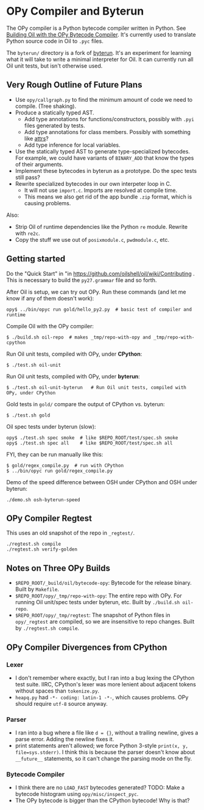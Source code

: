 OPy Compiler and Byterun
========================

The OPy compiler is a Python bytecode compiler written in Python.  See
[Building Oil with the OPy Bytecode Compiler][oil-with-opy].  It's currently
used to translate Python source code in Oil to `.pyc` files.

The `byterun/` directory is a fork of [byterun][].  It's an experiment for
learning what it will take to write a minimal interpreter for Oil.  It can
currently run all Oil unit tests, but isn't otherwise used.

[oil-with-opy]: http://www.oilshell.org/blog/2018/03/04.html

[byterun]: http://aosabook.org/en/500L/a-python-interpreter-written-in-python.html

Very Rough Outline of Future Plans
----------------------------------

- Use `opy/callgraph.py` to find the minimum amount of code we need to compile.
  (Tree shaking).
- Produce a statically typed AST.
  - Add type annotations for functions/constructors, possibly with `.pyi` files
    generated by tests.
  - Add type annotations for class members.  Possibly with something like
    [attrs](http://www.attrs.org/en/stable/)?
  - Add type inference for local variables.
- Use the statically typed AST to generate type-specialized bytecodes.  For
  example, we could have variants of `BINARY_ADD` that know the types of their
  arguments.
- Implement these bytecodes in byterun as a prototype.  Do the spec tests still
  pass?
- Rewrite specialized bytecodes in our own interpeter loop in C.
  - It will not use `import.c`.  Imports are resolved at compile time.
  - This means we also get rid of the app bundle `.zip` format, which is
    causing problems.

Also:

- Strip Oil of runtime dependencies like the Python `re` module.  Rewrite with
  `re2c`.
- Copy the stuff we use out of `posixmodule.c`, `pwdmodule.c`, etc.

Getting started
---------------

Do the "Quick Start" in "in https://github.com/oilshell/oil/wiki/Contributing .
This is necessary to build the `py27.grammar` file and so forth.

After Oil is setup, we can try out OPy.  Run these commands (and let me know if
any of them doesn't work):

    opy$ ../bin/opyc run gold/hello_py2.py  # basic test of compiler and runtime

Compile Oil with the OPy compiler:

    $ ./build.sh oil-repo  # makes _tmp/repo-with-opy and _tmp/repo-with-cpython

Run Oil unit tests, compiled with OPy, under **CPython**:

    $ ./test.sh oil-unit

Run Oil unit tests, compiled with OPy, under **byterun**:

    $ ./test.sh oil-unit-byterun   # Run Oil unit tests, compiled with OPy, under CPython

Gold tests in `gold/` compare the output of CPython vs. byterun:

    $ ./test.sh gold

Oil spec tests under byterun (slow):

    opy$ ./test.sh spec smoke  # like $REPO_ROOT/test/spec.sh smoke
    opy$ ./test.sh spec all    # like $REPO_ROOT/test/spec.sh all

FYI, they can be run manually like this:

    $ gold/regex_compile.py  # run with CPython
    $ ../bin/opyc run gold/regex_compile.py

Demo of the speed difference between OSH under CPython and OSH under byterun:

    ./demo.sh osh-byterun-speed

OPy Compiler Regtest
--------------------

This uses an old snapshot of the repo in `_regtest/`.

    ./regtest.sh compile
    ./regtest.sh verify-golden

Notes on Three OPy Builds
-------------------------

- `$REPO_ROOT/_build/oil/bytecode-opy`: Bytecode for the release binary.  Built
  by `Makefile`.
- `$REPO_ROOT/opy/_tmp/repo-with-opy`: The entire repo with OPy.  For running
  Oil unit/spec tests under byterun, etc.  Built by `./build.sh oil-repo`.
- `$REPO_ROOT/opy/_tmp/regtest`: The snapshot of Python files in `opy/_regtest`
  are compiled, so we are insensitive to repo changes.  Built by `./regtest.sh
  compile`.

OPy Compiler Divergences from CPython
----------------------------

### Lexer

- I don't remember where exactly, but I ran into a bug lexing the CPython test
  suite.  IIRC, CPython's lexer was more lenient about adjacent tokens without
  spaces than `tokenize.py`.
- `heapq.py` had `-*- coding: latin-1 -*-`, which causes problems.  OPy
  should require `utf-8` source anyway.

### Parser

- I ran into a bug where a file like `d = {}`, without a trailing newline,
  gives a parse error.  Adding the newline fixes it.
- print statements aren't allowed; we force Python 3-style `print(x, y,
  file=sys.stderr)`.  I think this is because the parser doesn't know about
  `__future__` statements, so it can't change the parsing mode on the fly.

### Bytecode Compiler

- I think there are no `LOAD_FAST` bytecodes generated?  TODO: Make a bytecode
  histogram using `opy/misc/inspect_pyc`.
- The OPy bytecode is bigger than the CPython bytecode!  Why is that?


